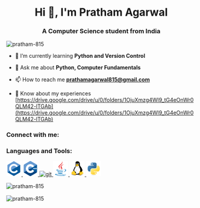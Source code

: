<h1 align="center">Hi 👋, I'm Pratham Agarwal</h1>
<h3 align="center">A Computer Science student from India</h3>

<p align="left"> <img src="https://komarev.com/ghpvc/?username=pratham-815&label=Profile%20views&color=0e75b6&style=flat" alt="pratham-815" /> </p>

- 🌱 I’m currently learning **Python and Version Control**

- 💬 Ask me about **Python, Computer Fundamentals**

- 📫 How to reach me **prathamagarwal815@gmail.com**

- 📄 Know about my experiences [https://drive.google.com/drive/u/0/folders/1OjuXmzg4Wl9_tG4eOnWr0QLM42-lTGAb](https://drive.google.com/drive/u/0/folders/1OjuXmzg4Wl9_tG4eOnWr0QLM42-lTGAb)

<h3 align="left">Connect with me:</h3>
<p align="left">
</p>

<h3 align="left">Languages and Tools:</h3>
<p align="left"> <a href="https://www.cprogramming.com/" target="_blank" rel="noreferrer"> <img src="https://raw.githubusercontent.com/devicons/devicon/master/icons/c/c-original.svg" alt="c" width="40" height="40"/> </a> <a href="https://www.w3schools.com/cpp/" target="_blank" rel="noreferrer"> <img src="https://raw.githubusercontent.com/devicons/devicon/master/icons/cplusplus/cplusplus-original.svg" alt="cplusplus" width="40" height="40"/> </a> <a href="https://git-scm.com/" target="_blank" rel="noreferrer"> <img src="https://www.vectorlogo.zone/logos/git-scm/git-scm-icon.svg" alt="git" width="40" height="40"/> </a> <a href="https://www.java.com" target="_blank" rel="noreferrer"> <img src="https://raw.githubusercontent.com/devicons/devicon/master/icons/java/java-original.svg" alt="java" width="40" height="40"/> </a> <a href="https://www.linux.org/" target="_blank" rel="noreferrer"> <img src="https://raw.githubusercontent.com/devicons/devicon/master/icons/linux/linux-original.svg" alt="linux" width="40" height="40"/> </a> <a href="https://www.python.org" target="_blank" rel="noreferrer"> <img src="https://raw.githubusercontent.com/devicons/devicon/master/icons/python/python-original.svg" alt="python" width="40" height="40"/> </a> </p>

<p><img align="center" src="https://github-readme-stats.vercel.app/api/top-langs?username=pratham-815&show_icons=true&locale=en&layout=compact" alt="pratham-815" /></p>

<p><img align="center" src="https://github-readme-streak-stats.herokuapp.com/?user=pratham-815&" alt="pratham-815" /></p>
